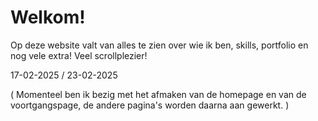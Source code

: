 # Welkom!


Op deze website valt van alles te zien over wie ik ben, skills, portfolio en nog vele extra! Veel scrollplezier!

17-02-2025 / 23-02-2025

( Momenteel ben ik bezig met het afmaken van de homepage en van de voortgangspage, de andere pagina's worden daarna aan gewerkt. )
